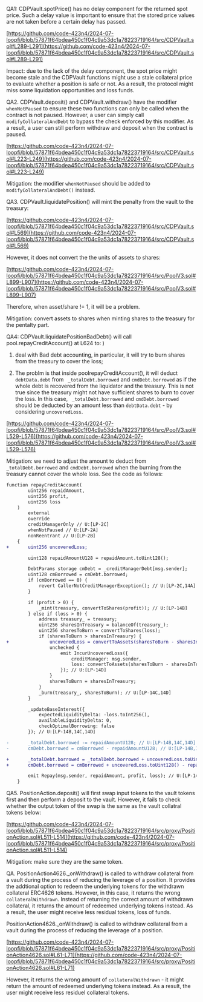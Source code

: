 QA1: CDPVault.spotPrice() has no delay component for the returned spot price. Such a delay value is important to ensure that the stored price values are not taken before a certain delay has passed.

[https://github.com/code-423n4/2024-07-loopfi/blob/57871f64bdea450c1f04c9a53dc1a78223719164/src/CDPVault.sol#L289-L291](https://github.com/code-423n4/2024-07-loopfi/blob/57871f64bdea450c1f04c9a53dc1a78223719164/src/CDPVault.sol#L289-L291)

Impact: due to the lack of the delay component, the spot price might become stale and the CDPVault functions might use a stale collateral price to evaluate whether a
position is safe or not. As a result, the protocol might miss some liquidation opportunities and loss funds. 


QA2. CDPVault.deposit() and CDPVault.withdraw() have the modifier ```whenNotPaused``` to ensure these two functions can only be called when the contract is not paused. However, a user can simply call ```modifyCollateralAndDebt``` to bypass the check enforced by this modifier. As a result, a user can still perform withdraw and deposit when the contract is paused.

[https://github.com/code-423n4/2024-07-loopfi/blob/57871f64bdea450c1f04c9a53dc1a78223719164/src/CDPVault.sol#L223-L249](https://github.com/code-423n4/2024-07-loopfi/blob/57871f64bdea450c1f04c9a53dc1a78223719164/src/CDPVault.sol#L223-L249) 

Mitigation: the modifier ```whenNotPaused``` should be added to ```modifyCollateralAndDebt()``` instead. 

QA3. CDPVault.liquidatePosition() will mint the penalty from the vault to the treasury:

[https://github.com/code-423n4/2024-07-loopfi/blob/57871f64bdea450c1f04c9a53dc1a78223719164/src/CDPVault.sol#L569](https://github.com/code-423n4/2024-07-loopfi/blob/57871f64bdea450c1f04c9a53dc1a78223719164/src/CDPVault.sol#L569)

However, it does not convert the the units of assets to shares:

[https://github.com/code-423n4/2024-07-loopfi/blob/57871f64bdea450c1f04c9a53dc1a78223719164/src/PoolV3.sol#L899-L907](https://github.com/code-423n4/2024-07-loopfi/blob/57871f64bdea450c1f04c9a53dc1a78223719164/src/PoolV3.sol#L899-L907)

Therefore, when asset/share != 1, it will be a problem. 

Mitigation: convert assets to shares when minting shares to the treasury for the pentalty part. 

QA4: CDPVault.liquidatePositionBadDebt() will call pool.repayCreditAccount() at L624 to: 
)
1) deal with Bad debt accounting, in particular, it will try to burn shares from the treasury to cover the loss;

2) The problm is that inside poolrepayCreditAccount(), it will deduct ```debtData.debt``` from ``` _totalDebt.borrowed``` and ```cmdDebt.borrowed``` as if the whole debt is recovered from the liquidator and the treasury. This is not true since the treasury might not have sufficient shares to burn to cover the loss. In this case, ``` _totalDebt.borrowed``` and ```cmdDebt.borrowed``` should be deducted by an amount less than ```debtData.debt``` - by considering ```uncoveredLoss```.

[https://github.com/code-423n4/2024-07-loopfi/blob/57871f64bdea450c1f04c9a53dc1a78223719164/src/PoolV3.sol#L529-L576](https://github.com/code-423n4/2024-07-loopfi/blob/57871f64bdea450c1f04c9a53dc1a78223719164/src/PoolV3.sol#L529-L576)

Mitigation: 
we need to adjust the amount to deduct from ```_totalDebt.borrowed``` and ```cmdDebt.borrowed``` when the burning from the treasury cannot cover the whole loss. See the code as follows:

```diff
function repayCreditAccount(
        uint256 repaidAmount,
        uint256 profit,
        uint256 loss
    )
        external
        override
        creditManagerOnly // U:[LP-2C]
        whenNotPaused // U:[LP-2A]
        nonReentrant // U:[LP-2B]
    {
+       uint256 uncoveredLoss;

        uint128 repaidAmountU128 = repaidAmount.toUint128();

        DebtParams storage cmDebt = _creditManagerDebt[msg.sender];
        uint128 cmBorrowed = cmDebt.borrowed;
        if (cmBorrowed == 0) {
            revert CallerNotCreditManagerException(); // U:[LP-2C,14A]
        }

        if (profit > 0) {
            _mint(treasury, convertToShares(profit)); // U:[LP-14B]
        } else if (loss > 0) {
            address treasury_ = treasury;
            uint256 sharesInTreasury = balanceOf(treasury_);
            uint256 sharesToBurn = convertToShares(loss);
            if (sharesToBurn > sharesInTreasury) {
+               uncoveredLoss = convertToAssets(sharesToBurn - sharesInTreasury);
                unchecked {
                    emit IncurUncoveredLoss({
                        creditManager: msg.sender,
                        loss: convertToAssets(sharesToBurn - sharesInTreasury)
                    }); // U:[LP-14D]
                }
                sharesToBurn = sharesInTreasury;
            }
            _burn(treasury_, sharesToBurn); // U:[LP-14C,14D]
        }

        _updateBaseInterest({
            expectedLiquidityDelta: -loss.toInt256(),
            availableLiquidityDelta: 0,
            checkOptimalBorrowing: false
        }); // U:[LP-14B,14C,14D]

-       _totalDebt.borrowed -= repaidAmountU128; // U:[LP-14B,14C,14D]
-       cmDebt.borrowed = cmBorrowed - repaidAmountU128; // U:[LP-14B,14C,14D]

+       _totalDebt.borrowed = _totalDebt.borrowed + uncoveredLoss.toUint128()  repaidAmountU128; // U:[LP-14B,14C,14D]
+       cmDebt.borrowed = cmBorrowed + uncoveredLoss.toUint128() - repaidAmountU128; // U:[LP-14B,14C,14D]

        emit Repay(msg.sender, repaidAmount, profit, loss); // U:[LP-14B,14C,14D]
    }

```

QA5. PositionAction.deposit() will first swap input tokens to the vault tokens first and then perform a deposit to the vault.  However, it fails to check whether the output token of the swap is the same as the vault collatral tokens below: 

[https://github.com/code-423n4/2024-07-loopfi/blob/57871f64bdea450c1f04c9a53dc1a78223719164/src/proxy/PositionAction.sol#L511-L514](https://github.com/code-423n4/2024-07-loopfi/blob/57871f64bdea450c1f04c9a53dc1a78223719164/src/proxy/PositionAction.sol#L511-L514)

Mitigation: make sure they are the same token.

QA. PositionAction4626._onWithdraw() is called to withdraw collateral from a vault during the process of reducing the leverage of a position. It provides the addtional option to redeem the underlying tokens for the withdrawn collateral ERC4626 tokens. However, in this case, it returns the wrong ```collateralWithdrawn```. Instead of returning the correct amount of withdrawn collateral, it returns the amount of redeemed underlying tokens instead. As a result, the user might receive less residual tokens,   loss of funds. 

PositionAction4626._onWithdraw() is called to withdraw collateral from a vault during the process of reducing the leverage of a position.

[https://github.com/code-423n4/2024-07-loopfi/blob/57871f64bdea450c1f04c9a53dc1a78223719164/src/proxy/PositionAction4626.sol#L61-L71](https://github.com/code-423n4/2024-07-loopfi/blob/57871f64bdea450c1f04c9a53dc1a78223719164/src/proxy/PositionAction4626.sol#L61-L71)

However, it returns the wrong amount of ```collateralWithdrawn``` - it might return the amount of redeemed underlying tokens instead. As a result, the user might receive less residuel collateral tokens. 

